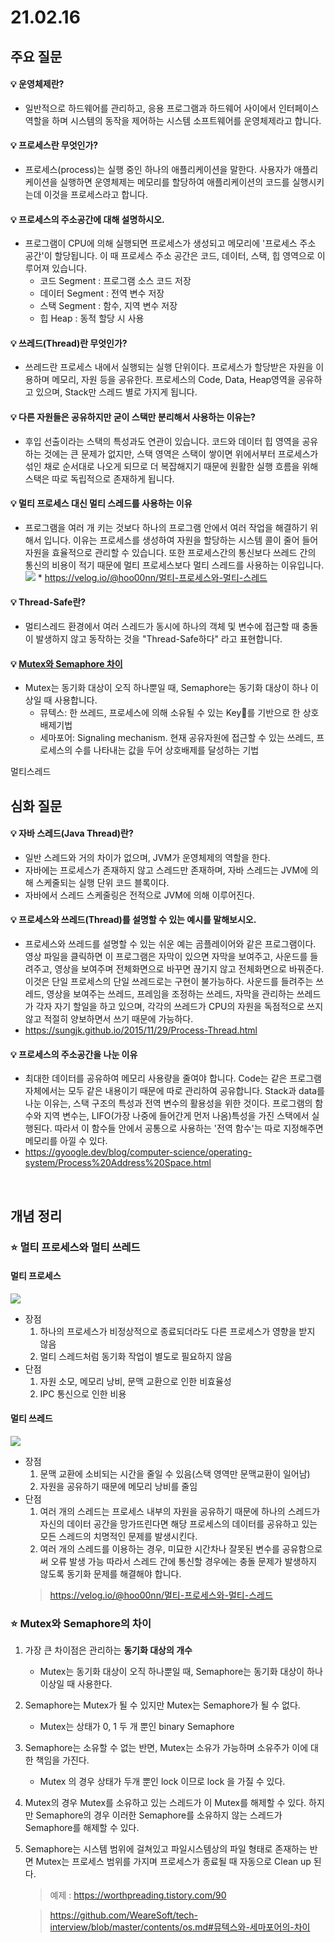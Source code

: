 # 21.02.16

## 주요 질문

#### 💡 운영체제란?
   * 일반적으로 하드웨어를 관리하고, 응용 프로그램과 하드웨어 사이에서 인터페이스 역할을 하며 시스템의 동작을 제어하는 시스템 소프트웨어를 운영체제라고 합니다.
   
#### 💡 프로세스란 무엇인가?
   *  프로세스(process)는 실행 중인 하나의 애플리케이션을 말한다. 사용자가 애플리케이션을 실행하면 운영체제는 메모리를 할당하여 애플리케이션의 코드를 실행시키는데 이것을 프로세스라고 합니다.

#### 💡 프로세스의 주소공간에 대해 설명하시오.
   * 프로그램이 CPU에 의해 실행되면 프로세스가 생성되고 메모리에 '프로세스 주소 공간'이 할당됩니다. 이 때 프로세스 주소 공간은 코드, 데이터, 스택, 힙 영역으로 이루어져 있습니다.
     * 코드 Segment : 프로그램 소스 코드 저장
     * 데이터 Segment : 전역 변수 저장
     * 스택 Segment : 함수, 지역 변수 저장
     * 힙 Heap : 동적 할당 시 사용

#### 💡 쓰레드(Thread)란 무엇인가?
   * 쓰레드란 프로세스 내에서 실행되는 실행 단위이다. 프로세스가 할당받은 자원을 이용하며 메모리, 자원 등을 공유한다. 프로세스의 Code, Data, Heap영역을 공유하고 있으며, Stack만 스레드 별로 가지게 됩니다. 

#### 💡 다른 자원들은 공유하지만 굳이 스택만 분리해서 사용하는 이유는? 
   * 후입 선출이라는 스택의 특성과도 연관이 있습니다. 코드와 데이터 힙 영역을 공유하는 것에는 큰 문제가 없지만, 스택 영역은 스택이 쌓이면 위에서부터 프로세스가 섞인 채로 순서대로 나오게 되므로 더 복잡해지기 때문에 원활한 실행 흐름을 위해 스택은 따로 독립적으로 존재하게 됩니다. 

#### 💡 멀티 프로세스 대신 멀티 스레드를 사용하는 이유
   * 프로그램을 여러 개 키는 것보다 하나의 프로그램 안에서 여러 작업을 해결하기 위해서 입니다. 이유는 프로세스를 생성하여 자원을 할당하는 시스템 콜이 줄어 들어 자원을 효율적으로 관리할 수 있습니다. 또한 프로세스간의 통신보다 쓰레드 간의 통신의 비용이 적기 때문에 멀티 프로세스보다 멀티 스레드를 사용하는 이유입니다.
    <img src = "https://media.vlpt.us/images/hoo00nn/post/ac27535e-13fc-4bcc-8fdd-6e584998f059/image.png">
    * https://velog.io/@hoo00nn/멀티-프로세스와-멀티-스레드

#### 💡 Thread-Safe란?
   * 멀티스레드 환경에서 여러 스레드가 동시에 하나의 객체 및 변수에 접근할 때 충돌이 발생하지 않고 동작하는 것을 "Thread-Safe하다" 라고 표현합니다.


#### 💡 [Mutex와 Semaphore 차이](#-mutex와-semaphore의-차이)
   * Mutex는 동기화 대상이 오직 하나뿐일 때, Semaphore는 동기화 대상이 하나 이상일 때 사용합니다. 
      * 뮤텍스: 한 쓰레드, 프로세스에 의해 소유될 수 있는 Key🔑를 기반으로 한 상호배제기법
      * 세마포어: Signaling mechanism. 현재 공유자원에 접근할 수 있는 쓰레드, 프로세스의 수를 나타내는 값을 두어 상호배제를 달성하는 기법

멀티스레드 
<br/>

## 심화 질문

#### 💡 자바 스레드(Java Thread)란?
   * 일반 스레드와 거의 차이가 없으며, JVM가 운영체제의 역할을 한다.
   * 자바에는 프로세스가 존재하지 않고 스레드만 존재하며, 자바 스레드는 JVM에 의해 스케줄되는 실행 단위 코드 블록이다.
   * 자바에서 스레드 스케줄링은 전적으로 JVM에 의해 이루어진다.

#### 💡 프로세스와 쓰레드(Thread)를 설명할 수 있는 예시를 말해보시오.
   * 프로세스와 쓰레드를 설명할 수 있는 쉬운 예는 곰플레이어와 같은 프로그램이다. 영상 파일을 클릭하면 이 프로그램은 자막이 있으면 자막을 보여주고, 사운드를 들려주고, 영상을 보여주며 전체화면으로 바꾸면 끊기지 않고 전체화면으로 바꿔준다. 이것은 단일 프로세스의 단일 쓰레드로는 구현이 불가능하다. 사운드를 들려주는 쓰레드, 영상을 보여주는 쓰레드, 프레임을 조정하는 쓰레드, 자막을 관리하는 쓰레드가 각자 자기 할일을 하고 있으며, 각각의 쓰레드가 CPU의 자원을 독점적으로 쓰지 않고 적절히 양보하면서 쓰기 때문에 가능하다.
   * https://sungjk.github.io/2015/11/29/Process-Thread.html
  
#### 💡 프로세스의 주소공간을 나눈 이유
   * 최대한 데이터를 공유하여 메모리 사용량을 줄여야 합니다. Code는 같은 프로그램 자체에서는 모두 같은 내용이기 때문에 따로 관리하여 공유합니다. Stack과 data를 나눈 이유는, 스택 구조의 특성과 전역 변수의 활용성을 위한 것이다. 프로그램의 함수와 지역 변수는, LIFO(가장 나중에 들어간게 먼저 나옴)특성을 가진 스택에서 실행된다. 따라서 이 함수들 안에서 공통으로 사용하는 '전역 함수'는 따로 지정해주면 메모리를 아낄 수 있다.
   * https://gyoogle.dev/blog/computer-science/operating-system/Process%20Address%20Space.html

<br/>

## 개념 정리

### ⭐ 멀티 프로세스와 멀티 쓰레드
   #### 멀티 프로세스
   <img src = "https://media.vlpt.us/images/hoo00nn/post/04d6ff7a-2ff7-4338-b788-bc601a8191e3/image.png"><br>
   * 장점
      1. 하나의 프로세스가 비정상적으로 종료되더라도 다른 프로세스가 영향을 받지 않음
      2. 멀티 스레드처럼 동기화 작업이 별도로 필요하지 않음
   * 단점
      1. 자원 소모, 메모리 낭비, 문맥 교환으로 인한 비효율성
      2. IPC 통신으로 인한 비용

   #### 멀티 쓰레드
   <img src = "https://media.vlpt.us/images/hoo00nn/post/ac27535e-13fc-4bcc-8fdd-6e584998f059/image.png"><br>
   * 장점
      1. 문맥 교환에 소비되는 시간을 줄일 수 있음(스택 영역만 문맥교환이 일어남)
      2. 자원을 공유하기 때문에 메모리 낭비를 줄임
   * 단점
      1. 여러 개의 스레드는 프로세스 내부의 자원을 공유하기 때문에 하나의 스레드가 자신의 데이터 공간을 망가뜨린다면 해당 프로세스의 데이터를 공유하고 있는 모든 스레드의 치명적인 문제를 발생시킨다.
      2. 여러 개의 스레드를 이용하는 경우, 미묘한 시간차나 잘못된 변수를 공유함으로써 오류 발생 가능
따라서 스레드 간에 통신할 경우에는 충돌 문제가 발생하지 않도록 동기화 문제를 해결해야 합니다.
      > https://velog.io/@hoo00nn/멀티-프로세스와-멀티-스레드
### ⭐ Mutex와 Semaphore의 차이
   
   1. 가장 큰 차이점은 관리하는 **동기화 대상의 개수**
         * Mutex는 동기화 대상이 오직 하나뿐일 때, Semaphore는 동기화 대상이 하나 이상일 때 사용한다.
   2. Semaphore는 Mutex가 될 수 있지만 Mutex는 Semaphore가 될 수 없다.
         * Mutex는 상태가 0, 1 두 개 뿐인 binary Semaphore
   3. Semaphore는 소유할 수 없는 반면, Mutex는 소유가 가능하며 소유주가 이에 대한 책임을 가진다.
         * Mutex 의 경우 상태가 두개 뿐인 lock 이므로 lock 을 가질 수 있다.

   4. Mutex의 경우 Mutex를 소유하고 있는 스레드가 이 Mutex를 해제할 수 있다. 하지만 Semaphore의 경우 이러한 Semaphore를 소유하지 않는 스레드가 Semaphore를 해제할 수 있다.

   5. Semaphore는 시스템 범위에 걸쳐있고 파일시스템상의 파일 형태로 존재하는 반면 Mutex는 프로세스 범위를 가지며 프로세스가 종료될 때 자동으로 Clean up 된다.
      > 예제 : https://worthpreading.tistory.com/90
      
      > https://github.com/WeareSoft/tech-interview/blob/master/contents/os.md#뮤텍스와-세마포어의-차이
